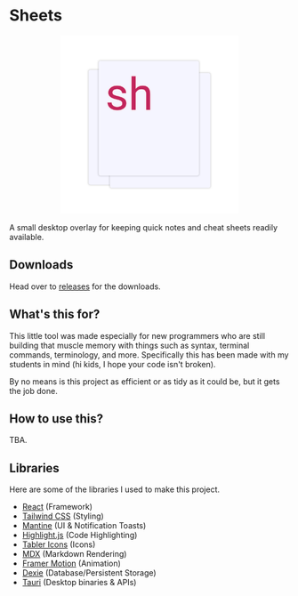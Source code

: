 # Sheets

<div style="text-align: center;">
  <img src="https://raw.githubusercontent.com/mr-josh/sheets/main/www/public/Icon.png" alt="sheets icon" style="height: 20rem">
</div>

A small desktop overlay for keeping quick notes and cheat sheets readily available.

## Downloads

Head over to [releases](https://github.com/mr-josh/sheets/releases) for the downloads.

## What's this for?

This little tool was made especially for new programmers who are still building that muscle memory with things such as syntax, terminal commands, terminology, and more. Specifically this has been made with my students in mind (hi kids, I hope your code isn't broken).

By no means is this project as efficient or as tidy as it could be, but it gets the job done.

## How to use this?

TBA.

## Libraries

Here are some of the libraries I used to make this project.

- [React](https://reactjs.org/) (Framework)
- [Tailwind CSS](http://tailwindcss.com/) (Styling)
- [Mantine](https://mantine.dev/) (UI & Notification Toasts)
- [Highlight.js](https://highlightjs.org/) (Code Highlighting)
- [Tabler Icons](https://tablericons.com/) (Icons)
- [MDX](https://mdxjs.com/) (Markdown Rendering)
- [Framer Motion](https://www.framer.com/motion/) (Animation)
- [Dexie](https://dexie.org/) (Database/Persistent Storage)
- [Tauri](https://tauri.app/) (Desktop binaries & APIs)
